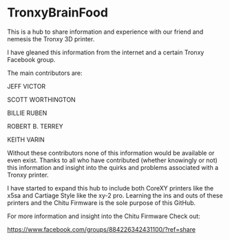 # TronxyBrainFood
This is a hub to share information and experience with our friend and nemesis the Tronxy 3D printer.

I have gleaned this information from the internet and a certain Tronxy Facebook group.


The main contributors are:

JEFF VICTOR

SCOTT WORTHINGTON

BILLIE RUBEN

ROBERT B. TERREY

KEITH VARIN


Without these contributors none of this information would be available or even exist.
 Thanks to all who have contributed (whether knowingly or not) this information and insight into the quirks and problems associated with a Tronxy printer.

I have started to expand this hub to include both CoreXY printers like the x5sa and Cartiage Style like the xy-2 pro. Learning the ins and outs of these printers and the Chitu Firmware is the sole purpose of this GitHub. 
 

For more information and insight into the Chitu Firmware Check out:

https://www.facebook.com/groups/884226342431100/?ref=share
